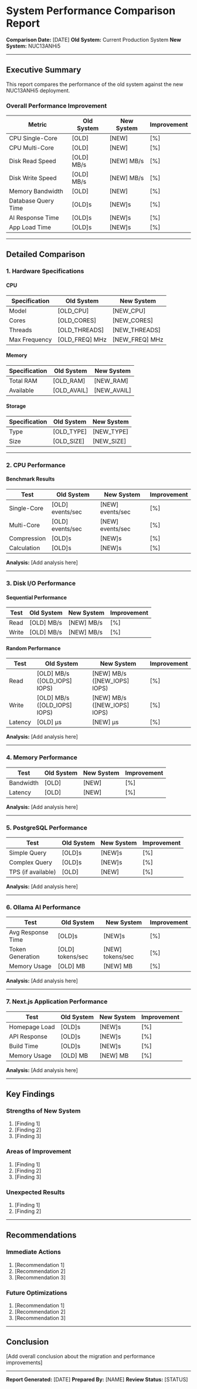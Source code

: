 # System Performance Comparison Report

**Comparison Date:** [DATE]
**Old System:** Current Production System
**New System:** NUC13ANHi5

---

## Executive Summary

This report compares the performance of the old system against the new NUC13ANHi5 deployment.

### Overall Performance Improvement

| Metric | Old System | New System | Improvement |
|--------|------------|------------|-------------|
| CPU Single-Core | [OLD] | [NEW] | [%] |
| CPU Multi-Core | [OLD] | [NEW] | [%] |
| Disk Read Speed | [OLD] MB/s | [NEW] MB/s | [%] |
| Disk Write Speed | [OLD] MB/s | [NEW] MB/s | [%] |
| Memory Bandwidth | [OLD] | [NEW] | [%] |
| Database Query Time | [OLD]s | [NEW]s | [%] |
| AI Response Time | [OLD]s | [NEW]s | [%] |
| App Load Time | [OLD]s | [NEW]s | [%] |

---

## Detailed Comparison

### 1. Hardware Specifications

#### CPU
| Specification | Old System | New System |
|---------------|------------|------------|
| Model | [OLD_CPU] | [NEW_CPU] |
| Cores | [OLD_CORES] | [NEW_CORES] |
| Threads | [OLD_THREADS] | [NEW_THREADS] |
| Max Frequency | [OLD_FREQ] MHz | [NEW_FREQ] MHz |

#### Memory
| Specification | Old System | New System |
|---------------|------------|------------|
| Total RAM | [OLD_RAM] | [NEW_RAM] |
| Available | [OLD_AVAIL] | [NEW_AVAIL] |

#### Storage
| Specification | Old System | New System |
|---------------|------------|------------|
| Type | [OLD_TYPE] | [NEW_TYPE] |
| Size | [OLD_SIZE] | [NEW_SIZE] |

---

### 2. CPU Performance

#### Benchmark Results
| Test | Old System | New System | Improvement |
|------|------------|------------|-------------|
| Single-Core | [OLD] events/sec | [NEW] events/sec | [%] |
| Multi-Core | [OLD] events/sec | [NEW] events/sec | [%] |
| Compression | [OLD]s | [NEW]s | [%] |
| Calculation | [OLD]s | [NEW]s | [%] |

**Analysis:** [Add analysis here]

---

### 3. Disk I/O Performance

#### Sequential Performance
| Test | Old System | New System | Improvement |
|------|------------|------------|-------------|
| Read | [OLD] MB/s | [NEW] MB/s | [%] |
| Write | [OLD] MB/s | [NEW] MB/s | [%] |

#### Random Performance
| Test | Old System | New System | Improvement |
|------|------------|------------|-------------|
| Read | [OLD] MB/s ([OLD_IOPS] IOPS) | [NEW] MB/s ([NEW_IOPS] IOPS) | [%] |
| Write | [OLD] MB/s ([OLD_IOPS] IOPS) | [NEW] MB/s ([NEW_IOPS] IOPS) | [%] |
| Latency | [OLD] μs | [NEW] μs | [%] |

**Analysis:** [Add analysis here]

---

### 4. Memory Performance

| Test | Old System | New System | Improvement |
|------|------------|------------|-------------|
| Bandwidth | [OLD] | [NEW] | [%] |
| Latency | [OLD] | [NEW] | [%] |

**Analysis:** [Add analysis here]

---

### 5. PostgreSQL Performance

| Test | Old System | New System | Improvement |
|------|------------|------------|-------------|
| Simple Query | [OLD]s | [NEW]s | [%] |
| Complex Query | [OLD]s | [NEW]s | [%] |
| TPS (if available) | [OLD] | [NEW] | [%] |

**Analysis:** [Add analysis here]

---

### 6. Ollama AI Performance

| Test | Old System | New System | Improvement |
|------|------------|------------|-------------|
| Avg Response Time | [OLD]s | [NEW]s | [%] |
| Token Generation | [OLD] tokens/sec | [NEW] tokens/sec | [%] |
| Memory Usage | [OLD] MB | [NEW] MB | [%] |

**Analysis:** [Add analysis here]

---

### 7. Next.js Application Performance

| Test | Old System | New System | Improvement |
|------|------------|------------|-------------|
| Homepage Load | [OLD]s | [NEW]s | [%] |
| API Response | [OLD]s | [NEW]s | [%] |
| Build Time | [OLD]s | [NEW]s | [%] |
| Memory Usage | [OLD] MB | [NEW] MB | [%] |

**Analysis:** [Add analysis here]

---

## Key Findings

### Strengths of New System
1. [Finding 1]
2. [Finding 2]
3. [Finding 3]

### Areas of Improvement
1. [Finding 1]
2. [Finding 2]
3. [Finding 3]

### Unexpected Results
1. [Finding 1]
2. [Finding 2]

---

## Recommendations

### Immediate Actions
1. [Recommendation 1]
2. [Recommendation 2]
3. [Recommendation 3]

### Future Optimizations
1. [Recommendation 1]
2. [Recommendation 2]
3. [Recommendation 3]

---

## Conclusion

[Add overall conclusion about the migration and performance improvements]

---

**Report Generated:** [DATE]
**Prepared By:** [NAME]
**Review Status:** [STATUS]


